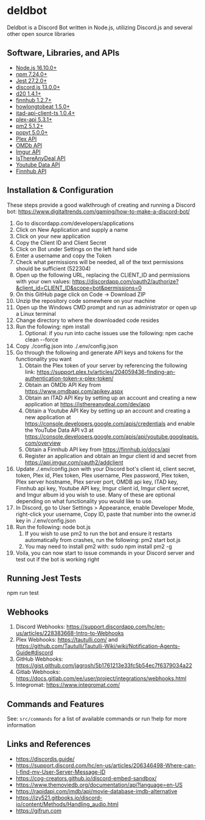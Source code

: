 # deldbot

Deldbot is a Discord Bot written in Node.js, utilizing Discord.js and several other open source libraries

## Software, Libraries, and APIs

* [Node.js 16.10.0+](https://nodejs.org/en/download/)
* [npm 7.24.0+](https://docs.npmjs.com/downloading-and-installing-node-js-and-npm/)
* [Jest 27.2.0+](https://jestjs.io/)
* [discord.js 13.0.0+](https://www.npmjs.com/package/discord.js/)
* [d20 1.4.1+](https://www.npmjs.com/package/d20/)
* [finnhub 1.2.7+](https://www.npmjs.com/package/finnhub/)
* [howlongtobeat 1.5.0+](https://www.npmjs.com/package/howlongtobeat/)
* [itad-api-client-ts 1.0.4+](https://www.npmjs.com/package/itad-api-client-ts/)
* [plex-api 5.3.1+](https://www.npmjs.com/package/plex-api/)
* [pm2 5.1.2+](https://www.npmjs.com/package/pm2/)
* [popyt 5.0.0+](https://www.npmjs.com/package/popyt/)
* [Plex API](https://github.com/Arcanemagus/plex-api/wiki/)
* [OMDb API](https://www.omdbapi.com/)
* [Imgur API](https://api.imgur.com/)
* [IsThereAnyDeal API](https://itad.docs.apiary.io/)
* [Youtube Data API](https://developers.google.com/youtube/v3/)
* [Finnhub API](https://finnhub.io/docs/api/)
## Installation & Configuration

These steps provide a good walkthrough of creating and running a Discord bot: https://www.digitaltrends.com/gaming/how-to-make-a-discord-bot/

1. Go to discordapp.com/developers/applications
1. Click on New Application and supply a name
1. Click on your new application
1. Copy the Client ID and Client Secret
1. Click on Bot under Settings on the left hand side
1. Enter a username and copy the Token
1. Check what permissions will be needed, all of the text permissions should be sufficient (522304)
1. Open up the following URL, replacing the CLIENT_ID and permissions with your own values: https://discordapp.com/oauth2/authorize?&client_id=CLIENT_ID&scope=bot&permissions=0
1. On this GitHub page click on Code -> Download ZIP
1. Unzip the repository code somewhere on your machine
1. Open up the Windows CMD prompt and run as administrator or open up a Linux terminal
1. Change directory to where the downloaded code resides
1. Run the following: npm install
    1. Optional: if you run into cache issues use the following: npm cache clean --force
1. Copy ./config.json into ./.env/config.json
1. Go through the following and generate API keys and tokens for the functionality you want
    1. Obtain the Plex token of your server by referencing the following link: https://support.plex.tv/articles/204059436-finding-an-authentication-token-x-plex-token/
    1. Obtain an OMDb API Key from https://www.omdbapi.com/apikey.aspx
    1. Obtain an ITAD API Key by setting up an account and creating a new application at https://isthereanydeal.com/dev/app
    1. Obtain a Youtube API Key by setting up an account and creating a new application at https://console.developers.google.com/apis/credentials and enable the YouTube Data API v3 at https://console.developers.google.com/apis/api/youtube.googleapis.com/overview
    1. Obtain a Finnhub API key from https://finnhub.io/docs/api
    1. Register an application and obtain an Imgur client id and secret from https://api.imgur.com/oauth2/addclient
1. Update ./.env/config.json with your Discord bot's client id, client secret, token, Plex id, Plex token, Plex username, Plex password, Plex token, Plex server hostname, Plex server port, OMDB api key, ITAD key, Finnhub api key, Youtube API key, Imgur client id, Imgur client secret, and Imgur album id you wish to use. Many of these are optional depending on what functionality you would like to use.
1. In Discord, go to User Settings > Appearance, enable Developer Mode, right-click your username, Copy ID, paste that number into the owner.id key in ./.env/config.json
1. Run the following: node bot.js
    1. If you wish to use pm2 to run the bot and ensure it restarts automatically from crashes, run the following: pm2 start bot.js
    2. You may need to install pm2 with: sudo npm install pm2 -g
1. Voila, you can now start to issue commands in your Discord server and test out if the bot is working right

## Running Jest Tests

npm run test

## Webhooks

1. Discord Webhooks: https://support.discordapp.com/hc/en-us/articles/228383668-Intro-to-Webhooks
1. Plex Webhooks: https://tautulli.com/ and https://github.com/Tautulli/Tautulli-Wiki/wiki/Notification-Agents-Guide#discord
1. GitHub Webhooks: https://gist.github.com/jagrosh/5b1761213e33fc5b54ec7f6379034a22
1. Gitlab Webhooks: https://docs.gitlab.com/ee/user/project/integrations/webhooks.html
1. Integromat: https://www.integromat.com/

## Commands and Features

See: `src/commands` for a list of available commands or run !help for more information

## Links and References

* https://discordjs.guide/
* https://support.discord.com/hc/en-us/articles/206346498-Where-can-I-find-my-User-Server-Message-ID
* https://cog-creators.github.io/discord-embed-sandbox/
* https://www.themoviedb.org/documentation/api?language=en-US
* https://rapidapi.com/imdb/api/movie-database-imdb-alternative
* https://izy521.gitbooks.io/discord-io/content/Methods/Handling_audio.html
* https://gifrun.com
